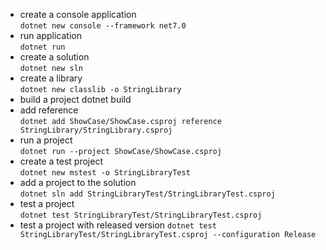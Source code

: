- create a console application  
  ```dotnet new console --framework net7.0```
- run application  
  ```dotnet run```
- create a solution  
  ```dotnet new sln```
- create a library  
  ```dotnet new classlib -o StringLibrary```
- build a project
  dotnet build
- add reference  
  ```dotnet add ShowCase/ShowCase.csproj reference StringLibrary/StringLibrary.csproj```
- run a project  
  ```dotnet run --project ShowCase/ShowCase.csproj```
- create a test project  
  ```dotnet new mstest -o StringLibraryTest```
- add a project to the solution  
  ```dotnet sln add StringLibraryTest/StringLibraryTest.csproj```
- test a project  
  ```dotnet test StringLibraryTest/StringLibraryTest.csproj```
- test a project with released version
  ```dotnet test StringLibraryTest/StringLibraryTest.csproj --configuration Release```
